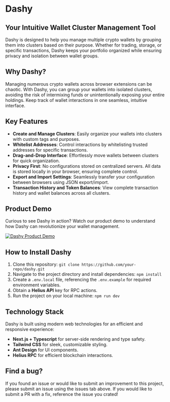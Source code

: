 # Dashy

## Your Intuitive Wallet Cluster Management Tool

Dashy is designed to help you manage multiple crypto wallets by grouping them into clusters based on their purpose. Whether for trading, storage, or specific transactions, Dashy keeps your portfolio organized while ensuring privacy and isolation between wallet groups.

## Why Dashy?

Managing numerous crypto wallets across browser extensions can be chaotic. With Dashy, you can group your wallets into isolated clusters, avoiding the risk of intermixing funds or unintentionally exposing your entire holdings. Keep track of wallet interactions in one seamless, intuitive interface.

## Key Features

- **Create and Manage Clusters**: Easily organize your wallets into clusters with custom tags and purposes.
- **Whitelist Addresses**: Control interactions by whitelisting trusted addresses for specific transactions.
- **Drag-and-Drop Interface**: Effortlessly move wallets between clusters for quick organization.
- **Privacy First**: No configurations stored on centralized servers. All data is stored locally in your browser, ensuring complete control.
- **Export and Import Settings**: Seamlessly transfer your configuration between browsers using JSON export/import.
- **Transaction History and Token Balances**: View complete transaction history and wallet balances across all clusters.

## Product Demo

Curious to see Dashy in action? Watch our product demo to understand how Dashy can revolutionize your wallet management.

[![Dashy Product Demo](http://i.ytimg.com/vi/YHcSe2FCF8M/hqdefault.jpg)](https://www.youtube.com/watch?v=YHcSe2FCF8M)

## How to Install Dashy

1. Clone this repository: `git clone https://github.com/your-repo/dashy.git`
2. Navigate to the project directory and install dependencies: `npm install`
3. Create a `.env.local` file, referencing the `.env.example` for required environment variables.
4. Obtain a **Helius API** key for RPC actions.
5. Run the project on your local machine: `npm run dev`

## Technology Stack

Dashy is built using modern web technologies for an efficient and responsive experience:

- **Next.js + Typescript** for server-side rendering and type safety.
- **Tailwind CSS** for sleek, customizable styling.
- **Ant Design** for UI components.
- **Helius RPC** for efficient blockchain interactions.

## Find a bug?

If you found an issue or would like to submit an improvement to this project, please submit an issue using the issues tab above. If you would like to submit a PR with a fix, reference the issue you crated!
